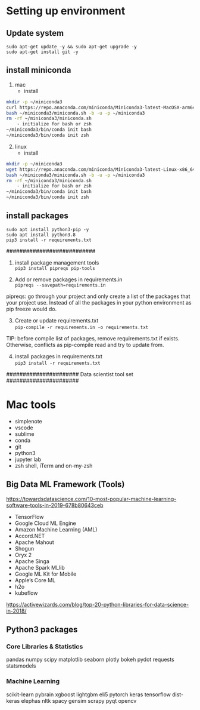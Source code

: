 <h1> Setting up environment </h1>

## Update system
```
sudo apt-get update -y && sudo apt-get upgrade -y
sudo apt-get install git -y
```

## install miniconda 
1. mac 
    - install 
```bash
mkdir -p ~/miniconda3
curl https://repo.anaconda.com/miniconda/Miniconda3-latest-MacOSX-arm64.sh -o ~/miniconda3/miniconda.sh
bash ~/miniconda3/miniconda.sh -b -u -p ~/miniconda3
rm -rf ~/miniconda3/miniconda.sh 
    - initialize for bash or zsh 
~/miniconda3/bin/conda init bash
~/miniconda3/bin/conda init zsh
```

2. linux 
    - install
```bash
mkdir -p ~/miniconda3
wget https://repo.anaconda.com/miniconda/Miniconda3-latest-Linux-x86_64.sh -O ~/miniconda3/miniconda.sh
bash ~/miniconda3/miniconda.sh -b -u -p ~/miniconda3
rm -rf ~/miniconda3/miniconda.sh 
    - initialize for bash or zsh 
~/miniconda3/bin/conda init bash
~/miniconda3/bin/conda init zsh
```

## install packages
```
sudo apt install python3-pip -y  
sudo apt install python3.8  
pip3 install -r requirements.txt  
```

###########################
1. install package management tools  
`pip3 install pipreqs pip-tools`

2. Add or remove packages in requirements.in  
`pipreqs --savepath=requirements.in` 

pipreqs: go through your project and only create a list of the packages 
that your project use. Instead of all the packages 
in your python environment as pip freeze would do. 

3. Create or update requirements.txt  
`pip-compile -r requirements.in -o requirements.txt`

TIP: before compile list of packages, remove requirements.txt if exists. Otherwise, conflicts 
as pip-compile read and try to update from.


4. install packages in requirements.txt  
`pip3 install -r requirements.txt`


######################
Data scientist tool set
######################
# Mac tools
- simplenote
- vscode
- sublime
- conda
- git
- python3
- jupyter lab
- zsh shell, iTerm and on-my-zsh



## Big Data ML Framework (Tools)
https://towardsdatascience.com/10-most-popular-machine-learning-software-tools-in-2019-678b80643ceb
- TensorFlow
- Google Cloud ML Engine
- Amazon Machine Learning (AML)
- Accord.NET
- Apache Mahout
- Shogun
- Oryx 2
- Apache Singa
- Apache Spark MLlib
- Google ML Kit for Mobile
- Apple’s Core ML
- h2o
- kubeflow

https://activewizards.com/blog/top-20-python-libraries-for-data-science-in-2018/
## Python3 packages
### Core Libraries & Statistics
pandas
numpy
scipy
matplotlib
seaborn
plotly
bokeh
pydot
requests
statsmodels

### Machine Learning 
scikit-learn
pybrain
xgboost
lightgbm
eli5
pytorch
keras
tensorflow
dist-keras
elephas
nltk
spacy
gensim
scrapy
pyqt
opencv
